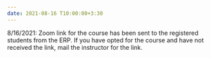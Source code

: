 ```yaml
---
date: 2021-08-16 T10:00:00+3:30
---
```

8/16/2021: Zoom link for the course has been sent to the registered students from the ERP. If you have opted for the course and have not received the link, mail the instructor for the link.
